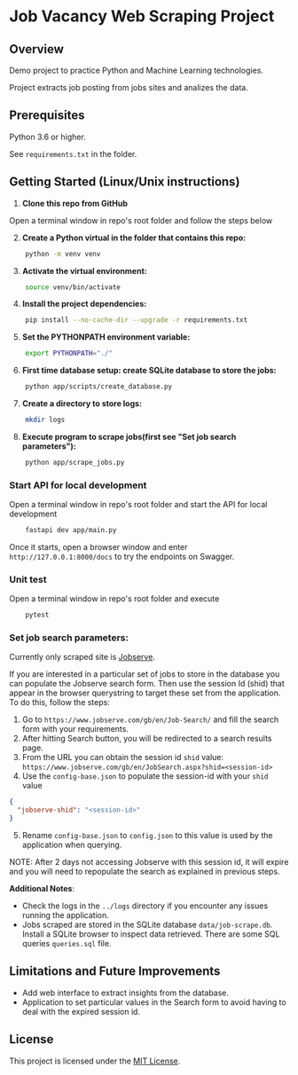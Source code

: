 # Job Vacancy Web Scraping Project

## Overview

Demo project to practice Python and Machine Learning technologies.

Project extracts job posting from jobs sites and analizes the data.

## Prerequisites

Python 3.6 or higher.

See `requirements.txt` in the folder.

## Getting Started (Linux/Unix instructions)

1. **Clone this repo from GitHub**

Open a terminal window in repo's root folder and follow the steps below

2. **Create a Python virtual in the folder that contains this repo:**

```bash
    python -m venv venv
```

3. **Activate the virtual environment:**

```bash
    source venv/bin/activate
```

4. **Install the project dependencies:**

```bash
    pip install --no-cache-dir --upgrade -r requirements.txt
```

5. **Set the PYTHONPATH environment variable:**

```bash
    export PYTHONPATH="./"
```

6. **First time database setup: create SQLite database to store the jobs:**

```bash
    python app/scripts/create_database.py
```

7. **Create a directory to store logs:**

```bash
    mkdir logs
```

8. **Execute program to scrape jobs(first see "Set job search parameters"):**

```bash
    python app/scrape_jobs.py
```

### Start API for local development
Open a terminal window in repo's root folder and start the API for local development

```bash
    fastapi dev app/main.py
```
Once it starts, open a browser window and enter `http://127.0.0.1:8000/docs` to try the endpoints on Swagger.

### Unit test
Open a terminal window in repo's root folder and execute
```bash
    pytest
```

### Set job search parameters:

Currently only scraped site is [Jobserve](https://www.jobserve.com/).

If you are interested in a particular set of jobs to store in the database you can populate the Jobserve search form. Then use the session Id (shid) that appear in the browser querystring to target these set from the application. To do this, follow the steps:

1. Go to `https://www.jobserve.com/gb/en/Job-Search/` and fill the search form with your requirements.
2. After hitting Search button, you will be redirected to a search results page.
3. From the URL you can obtain the session id `shid` value: `https://www.jobserve.com/gb/en/JobSearch.aspx?shid=<session-id>`
4. Use the `config-base.json` to populate the session-id with your `shid` value

```json
{
  "jobserve-shid": "<session-id>"
}
```

5. Rename `config-base.json` to `config.json` to this value is used by the application when querying.

NOTE: After 2 days not accessing Jobserve with this session id, it will expire and you will need to repopulate the search as explained in previous steps.

**Additional Notes**:

- Check the logs in the `../logs` directory if you encounter any issues running the application.
- Jobs scraped are stored in the SQLite database `data/job-scrape.db`. Install a SQLite browser to inspect data retrieved. There are some SQL queries `queries.sql` file.

## Limitations and Future Improvements

- Add web interface to extract insights from the database.
- Application to set particular values in the Search form to avoid having to deal with the expired session id.

## License

This project is licensed under the [MIT License](https://opensource.org/licenses/MIT).
